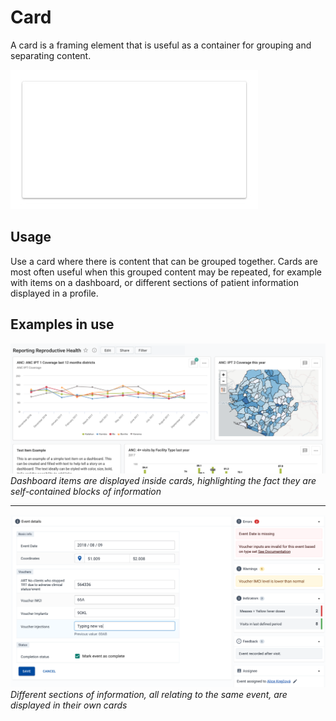 # Card
A card is a framing element that is useful as a container for grouping and separating content.

![](../images/card.jpg)

## Usage
Use a card where there is content that can be grouped together. Cards are most often useful when this grouped content may be repeated, for example with items on a dashboard, or different sections of patient information displayed in a profile.

## Examples in use
![](../images/dashboard-example.jpg)
*Dashboard items are displayed inside cards, highlighting the fact they are self-contained blocks of information*
___

![](../images/event-example.jpg)
*Different sections of information, all relating to the same event, are displayed in their own cards*
